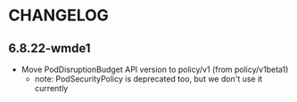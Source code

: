 # CHANGELOG



## 6.8.22-wmde1
* Move PodDisruptionBudget API version to policy/v1 (from policy/v1beta1)
  * note: PodSecurityPolicy is deprecated too, but we don't use it currently
